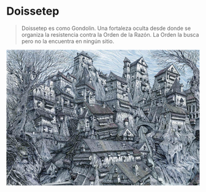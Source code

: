 # Doissetep

> Doissetep es como Gondolin. Una fortaleza oculta desde donde se organiza la resistencia
> contra la Orden de la Razón. 
> La Orden la busca pero no la encuentra en ningún sitio. 

![](../images/doissetep.jpg)